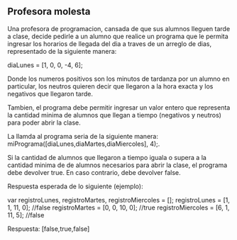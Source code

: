 ## Profesora molesta

Una profesora de programacion, cansada de que sus alumnos lleguen tarde a clase, decide pedirle a un alumno que realice un programa que le permita ingresar los horarios de llegada del dia a traves de un arreglo de dias, representado de la siguiente manera:

diaLunes = [1, 0, 0, -4, 6]; 

Donde los numeros positivos son los minutos de tardanza por un alumno en particular, los neutros quieren decir que llegaron a la hora exacta y los negativos que llegaron tarde.

Tambien, el programa debe permitir ingresar un valor entero que representa la cantidad minima de alumnos que llegan a tiempo (negativos y neutros) para poder abrir la clase.

La llamda al programa seria de la siguiente manera: miPrograma([diaLunes,diaMartes,diaMiercoles], 4);.

Si la cantidad de alumnos que llegaron a tiempo iguala o supera a la cantidad minima de de alumnos necesarios para abrir la clase, el programa debe devolver true. En caso contrario, debe devolver false.

Respuesta esperada de lo siguiente (ejemplo):

var registroLunes, registroMartes, registroMiercoles = [];
registroLunes = [1, 1, 11, 0]; //false
registroMartes = [0, 0, 10, 0]; //true
registroMiercoles = [6, 1, 11, 5]; //false

Respuesta: [false,true,false]